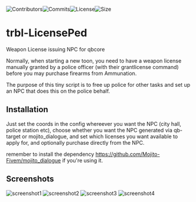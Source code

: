 ![Contributors](https://img.shields.io/github/contributors/troublenz/trbl-LicensePed?color=aqua&style=plastic)![Commits](https://img.shields.io/github/last-commit/troublenz/trbl-LicensePed?style=plastic)![License](https://img.shields.io/github/license/troublenz/trbl-LicensePed?color=aqua&style=plastic)![Size](https://img.shields.io/github/repo-size/troublenz/trbl-LicensePed?color=aqua&style=plastic)
# trbl-LicensePed
Weapon License issuing NPC for qbcore

Normally, when starting a new toon, you need to have a weapon license manually granted by a police officer (with their grantlicense command)
before you may purchase firearms from Ammunation.

The purpose of this tiny script is to free up police for other tasks and set up an NPC that does this on the police behalf.

## Installation
Just set the coords in the config whereever you want the NPC (city hall, police station etc),
choose whether you want the NPC generated via qb-target or mojito_dialogue,
and set which licenses you want available to apply for, and optionally purchase directly from the NPC.

remember to install the dependency https://github.com/Mojito-Fivem/mojito_dialogue if you're using it.

## Screenshots

![screenshot1](https://cdn.discordapp.com/attachments/1037213809800122470/1037213928528285716/unknown.png)
![screenshot2](https://cdn.discordapp.com/attachments/1037213809800122470/1037214088876544010/unknown.png)
![screenshot3](https://cdn.discordapp.com/attachments/1037213809800122470/1037214208888156180/unknown.png)
![screenshot4](https://cdn.discordapp.com/attachments/1037213809800122470/1037214327461118043/unknown.png)
